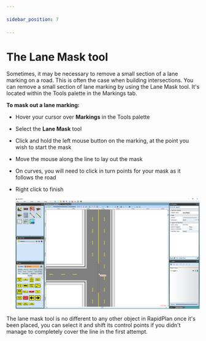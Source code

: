 ```yaml
---

sidebar_position: 7

---
```

# The Lane Mask tool

Sometimes, it may be necessary to remove a small section of a lane marking on a road. This is often the case when building intersections. You can remove a small section of lane marking by using the Lane Mask tool. It's located within the Tools palette in the Markings tab.

**To mask out a lane marking:**

 - Hover your cursor over **Markings** in the Tools palette
 - Select the **Lane Mask** tool 
 - Click and hold the left mouse button on the marking, at the point you wish to start the mask
 - Move the mouse along the line to lay out the mask
 - On curves, you will need to click in turn points for your mask as it follows the road
 - Right click to finish

    ![Lane_Masking_tool](./assets/Lane_Masking_tool.png)

The lane mask tool is no different to any other object in RapidPlan once it's been placed, you can select it and shift its control points if you didn't manage to completely cover the line in the first attempt.